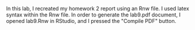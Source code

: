 In this lab, I recreated my homework 2 report using an Rnw file. I used latex syntax within the Rnw file. In order to generate the lab9.pdf document, I opened lab9.Rnw in RStudio, and I pressed the "Compile PDF" button. 